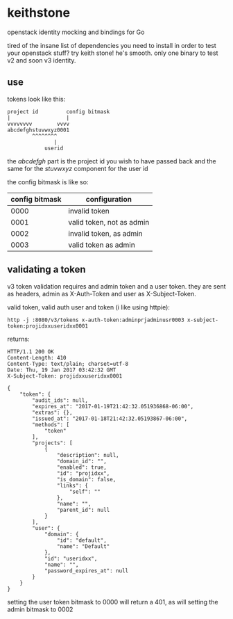 # keithstone
openstack identity mocking and bindings for Go

tired of the insane list of dependencies you need to install in order to test your openstack stuff?  try keith stone!  he's smooth.  only one binary to test v2 and soon v3 identity.

## use

tokens look like this:

    project id         config bitmask
    |                  |
    vvvvvvvv        vvvv
    abcdefghstuvwxyz0001
            ^^^^^^^^
                   |
                userid

the *abcdefgh* part is the project id you wish to have passed back and the same for the *stuvwxyz* component for the user id

the config bitmask is like so:

| config bitmask | configuration |
| --- | --- |
|0000|invalid token|
|0001| valid token, not as admin|
|0002| invalid token, as admin |
|0003| valid token as admin |


## validating a token

v3 token validation requires and admin token and a user token.  they are sent as headers, admin as X-Auth-Token and user as X-Subject-Token.

valid token, valid auth user and token (i like using httpie):
    
    http -j :8080/v3/tokens x-auth-token:adminprjadminusr0003 x-subject-token:projidxxuseridxx0001

returns:

    HTTP/1.1 200 OK
    Content-Length: 410
    Content-Type: text/plain; charset=utf-8
    Date: Thu, 19 Jan 2017 03:42:32 GMT
    X-Subject-Token: projidxxuseridxx0001

    {
        "token": {
            "audit_ids": null,
            "expires_at": "2017-01-19T21:42:32.051936868-06:00",
            "extras": {},
            "issued_at": "2017-01-18T21:42:32.05193867-06:00",
            "methods": [
                "token"
            ],
            "projects": [
                {
                    "description": null,
                    "domain_id": "",
                    "enabled": true,
                    "id": "projidxx",
                    "is_domain": false,
                    "links": {
                        "self": ""
                    },
                    "name": "",
                    "parent_id": null
                }
            ],
            "user": {
                "domain": {
                    "id": "default",
                    "name": "Default"
                },
                "id": "useridxx",
                "name": "",
                "password_expires_at": null
            }
        }
    }

setting the user token bitmask to 0000 will return a 401, as will setting the admin bitmask to 0002